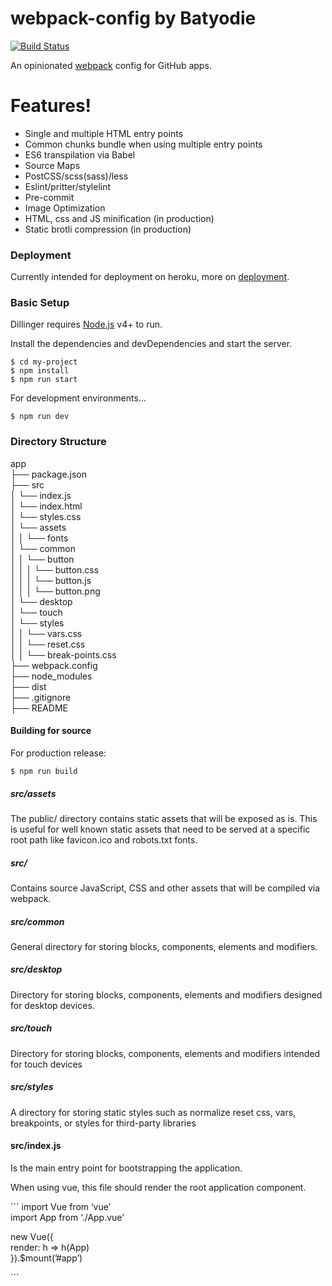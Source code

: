<h1 class="code-line" data-line-start=0 data-line-end=1 ><a id="webpackconfig_by_Batyodie_0"></a>webpack-config by Batyodie</h1>
<p class="has-line-data" data-line-start="2" data-line-end="3"><a href="http://github.com/batyodie"><img src="https://travis-ci.org/joemccann/dillinger.svg?branch=master" alt="Build Status"></a></p>
<p class="has-line-data" data-line-start="4" data-line-end="5">An opinionated <a href="https://webpack.js.org/">webpack</a> config for GitHub apps.</p>
<h1 class="code-line" data-line-start=6 data-line-end=7 ><a id="Features_6"></a>Features!</h1>
<ul>
<li class="has-line-data" data-line-start="8" data-line-end="9">Single and multiple HTML entry points</li>
<li class="has-line-data" data-line-start="9" data-line-end="10">Common chunks bundle when using multiple entry points</li>
<li class="has-line-data" data-line-start="10" data-line-end="11">ES6 transpilation via Babel</li>
<li class="has-line-data" data-line-start="11" data-line-end="12">Source Maps</li>
<li class="has-line-data" data-line-start="12" data-line-end="13">PostCSS/scss(sass)/less</li>
<li class="has-line-data" data-line-start="13" data-line-end="14">Eslint/pritter/stylelint</li>
<li class="has-line-data" data-line-start="14" data-line-end="15">Pre-commit</li>
<li class="has-line-data" data-line-start="15" data-line-end="16">Image Optimization</li>
<li class="has-line-data" data-line-start="16" data-line-end="17">HTML, css and JS minification (in production)</li>
<li class="has-line-data" data-line-start="17" data-line-end="18">Static brotli compression (in production)</li>
</ul>
<h3 class="code-line" data-line-start=23 data-line-end=24 ><a id="Deployment_23"></a>Deployment</h3>
<p class="has-line-data" data-line-start="25" data-line-end="26">Currently intended for deployment on heroku, more on <a href="https://medium.com/devschacht/%D0%BA%D0%B0%D0%BA-%D1%80%D0%B0%D0%B7%D0%BC%D0%B5%D1%81%D1%82%D0%B8%D1%82%D1%8C-vue-app-%D0%BD%D0%B0-heroku-29a3102a9c2d">deployment</a>.</p>
<h3 class="code-line" data-line-start=27 data-line-end=28 ><a id="Basic_Setup_27"></a>Basic Setup</h3>
<p class="has-line-data" data-line-start="29" data-line-end="30">Dillinger requires <a href="https://nodejs.org/">Node.js</a> v4+ to run.</p>
<p class="has-line-data" data-line-start="31" data-line-end="32">Install the dependencies and devDependencies and start the server.</p>
<pre><code class="has-line-data" data-line-start="34" data-line-end="38" class="language-sh">$ <span class="hljs-built_in">cd</span> my-project
$ npm install 
$ npm run start
</code></pre>
<p class="has-line-data" data-line-start="39" data-line-end="40">For development environments…</p>
<pre><code class="has-line-data" data-line-start="42" data-line-end="44" class="language-sh">$ npm run dev
</code></pre>
<h3 class="code-line" data-line-start=45 data-line-end=46 ><a id="Directory_Structure_45"></a>Directory Structure</h3>
<p class="has-line-data" data-line-start="47" data-line-end="71">app<br>
├──  package.json<br>
├── src<br>
│     └──  index.js<br>
│     └──  index.html<br>
│     └──  styles.css<br>
│     └──  assets<br>
│       │      └──   fonts<br>
│       └──  common<br>
│       │      └──   button<br>
│       │       │      └──   button.css<br>
│       │       │      └──   button.js<br>
│       │       │      └──   button.png<br>
│       └──  desktop<br>
│       └──  touch<br>
│       └──  styles<br>
│       │        └──   vars.css<br>
│       │        └──   reset.css<br>
│       │        └──   break-points.css<br>
├──  webpack.config<br>
├──  node_modules<br>
├──  dist<br>
├──  .gitignore<br>
├──  README</p>
<h4 class="code-line" data-line-start=72 data-line-end=73 ><a id="Building_for_source_72"></a>Building for source</h4>
<p class="has-line-data" data-line-start="73" data-line-end="74">For production release:</p>
<pre><code class="has-line-data" data-line-start="75" data-line-end="77" class="language-sh">$ npm run build 
</code></pre>
<h5 class="code-line" data-line-start=77 data-line-end=78 ><a id="srcassets_77"></a>src/assets</h5>
<p class="has-line-data" data-line-start="78" data-line-end="79">The public/ directory contains static assets that will be exposed as is. This is useful for well known static assets that need to be served at a specific root path like favicon.ico and robots.txt fonts.</p>
<h5 class="code-line" data-line-start=80 data-line-end=81 ><a id="src_80"></a>src/</h5>
<p class="has-line-data" data-line-start="81" data-line-end="82">Contains source JavaScript, CSS and other assets that will be compiled via webpack.</p>
<h5 class="code-line" data-line-start=83 data-line-end=84 ><a id="srccommon_83"></a>src/common</h5>
<p class="has-line-data" data-line-start="84" data-line-end="85">General directory for storing blocks, components, elements and modifiers.</p>
<h5 class="code-line" data-line-start=86 data-line-end=87 ><a id="srcdesktop_86"></a>src/desktop</h5>
<p class="has-line-data" data-line-start="87" data-line-end="88">Directory for storing blocks, components, elements and modifiers designed for desktop devices.</p>
<h5 class="code-line" data-line-start=89 data-line-end=90 ><a id="srctouch_89"></a>src/touch</h5>
<p class="has-line-data" data-line-start="90" data-line-end="91">Directory for storing blocks, components, elements and modifiers intended for touch devices</p>
<h5 class="code-line" data-line-start=92 data-line-end=93 ><a id="srcstyles_92"></a>src/styles</h5>
<p class="has-line-data" data-line-start="93" data-line-end="95">A directory for storing static styles such as normalize reset css, vars,<br>
breakpoints, or styles for third-party libraries</p>
<h4 class="code-line" data-line-start=95 data-line-end=96 ><a id="srcindexjs_95"></a>src/index.js</h4>
<p class="has-line-data" data-line-start="96" data-line-end="97">Is the main entry point for bootstrapping the application.</p>
<p class="has-line-data" data-line-start="98" data-line-end="99">When using vue, this file should render the root application component.</p>
<p class="has-line-data" data-line-start="100" data-line-end="102">
  ```
import Vue from ‘vue’<br>
import App from ‘./App.vue’</p>

<p class="has-line-data" data-line-start="103" data-line-end="106">new Vue({<br>
render: h =&gt; h(App)<br>
}).$mount(’#app’)</p>
```

